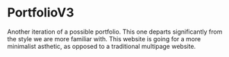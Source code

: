 # PortfolioV3

Another iteration of a possible portfolio. This one departs significantly from the style we are more familiar with. This website is going for a more minimalist asthetic, as opposed to a traditional multipage website.